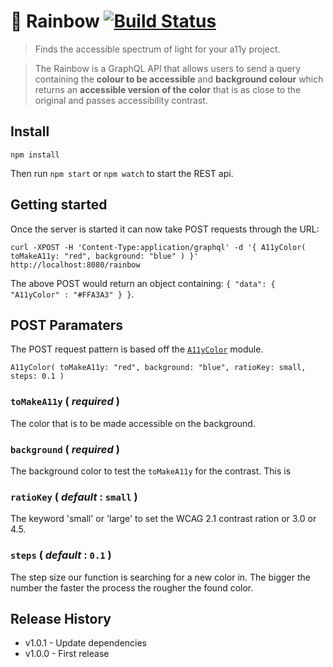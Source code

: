 # 🌈 Rainbow   [![Build Status](https://travis-ci.org/alex-page/rainbow.svg?branch=master)](https://travis-ci.org/alex-page/rainbow)

> Finds the accessible spectrum of light for your a11y project.

> The Rainbow is a GraphQL API that allows users to send a query containing the **colour to be accessible** and **background colour** which returns an **accessible version of the color** that is as close to the original and passes accessibility contrast. 


## Install

```shell
npm install
```
Then run `npm start` or `npm watch` to start the REST api.


## Getting started
Once the server is started it can now take POST requests through the URL:

```
curl -XPOST -H 'Content-Type:application/graphql' -d '{ A11yColor( toMakeA11y: "red", background: "blue" ) }' http://localhost:8080/rainbow
```
The above POST would return an object containing: `{ "data": { "A11yColor" : "#FFA3A3" } }`.


## POST Paramaters
The POST request pattern is based off the [`A11yColor`](https://www.npmjs.com/package/a11ycolor) module.
```
A11yColor( toMakeA11y: "red", background: "blue", ratioKey: small, steps: 0.1 )
```

### `toMakeA11y` ( *required* )
The color that is to be made accessible on the background.

### `background` ( *required* )
The background color to test the `toMakeA11y` for the contrast.
This is 

### `ratioKey` ( *default* : `small` )
The keyword 'small' or 'large' to set the WCAG 2.1 contrast ration or 3.0 or 4.5.

### `steps` ( *default* : `0.1` )
The step size our function is searching for a new color in. The bigger the number the faster the process the rougher the found color. 


## Release History

* v1.0.1 - Update dependencies
* v1.0.0 - First release
